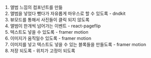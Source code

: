 1. 앨범 느낌의 컴포넌트를 만듦
2. 앨범을 넣었다 뺐다가 자유롭게 마우스로 할 수 있도록 - dndkit
3. 뷰모드를 통해서 사진들이 클릭 되지 않도록
4. 앨범이 한개씩 넘어가는 이벤트 - react-pageflip
5. 텍스트도 넣을 수 있도록 - framer motion
6. 이미지가 움직일수 있도록 - framer motion
7. 이미지를 넣고 텍스트도 넣을 수 있는 블록들을 만들도록 - framer motion
8. 저장 되도록 - 위치가 고정이 되도록
